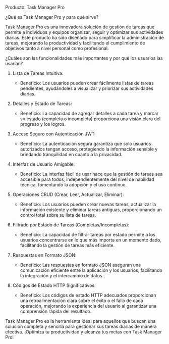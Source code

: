 Producto: Task Manager Pro

¿Qué es Task Manager Pro y para qué sirve?

Task Manager Pro es una innovadora solución de gestión de tareas que permite a individuos y equipos organizar, seguir y optimizar sus actividades diarias. Este producto ha sido diseñado para simplificar la administración de tareas, mejorando la productividad y facilitando el cumplimiento de objetivos tanto a nivel personal como profesional.

¿Cuáles son las funcionalidades más importantes y por qué los usuarios las usarían?

1. Lista de Tareas Intuitiva:

   - Beneficio: Los usuarios pueden crear fácilmente listas de tareas pendientes, ayudándoles a visualizar y priorizar sus actividades diarias.

2. Detalles y Estado de Tareas:

   - Beneficio: La capacidad de agregar detalles a cada tarea y marcar su estado (completa o incompleta) proporciona una visión clara del progreso y los logros.

3. Acceso Seguro con Autenticación JWT:

   - Beneficio: La autenticación segura garantiza que solo usuarios autorizados tengan acceso, protegiendo la información sensible y brindando tranquilidad en cuanto a la privacidad.

4. Interfaz de Usuario Amigable:

   - Beneficio: La interfaz fácil de usar hace que la gestión de tareas sea accesible para todos, independientemente del nivel de habilidad técnica, fomentando la adopción y el uso continuo.

5. Operaciones CRUD (Crear, Leer, Actualizar, Eliminar):

   - Beneficio: Los usuarios pueden crear nuevas tareas, actualizar la información existente y eliminar tareas antiguas, proporcionando un control total sobre su lista de tareas.

6. Filtrado por Estado de Tareas (Completas/Incompletas):

   - Beneficio: La capacidad de filtrar tareas por estado permite a los usuarios concentrarse en lo que más importa en un momento dado, facilitando la gestión de tareas más eficiente.

7. Respuestas en Formato JSON:

   - Beneficio: Las respuestas en formato JSON aseguran una comunicación eficiente entre la aplicación y los usuarios, facilitando la integración y el intercambio de datos.

8. Códigos de Estado HTTP Significativos:
   - Beneficio: Los códigos de estado HTTP adecuados proporcionan una retroalimentación clara sobre el éxito o el fallo de cada operación, mejorando la experiencia del usuario al garantizar una comprensión rápida del resultado.

Task Manager Pro es la herramienta ideal para aquellos que buscan una solución completa y sencilla para gestionar sus tareas diarias de manera efectiva. ¡Optimiza tu productividad y alcanza tus metas con Task Manager Pro!
